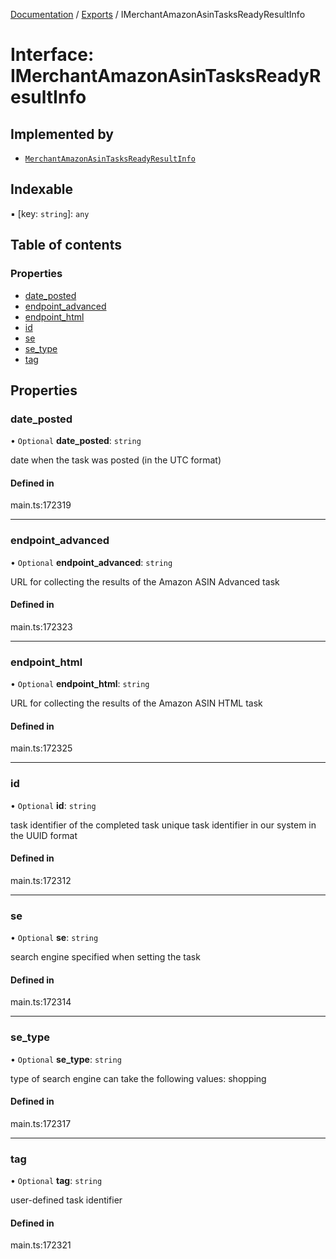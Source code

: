 [Documentation](../README.md) / [Exports](../modules.md) / IMerchantAmazonAsinTasksReadyResultInfo

# Interface: IMerchantAmazonAsinTasksReadyResultInfo

## Implemented by

- [`MerchantAmazonAsinTasksReadyResultInfo`](../classes/MerchantAmazonAsinTasksReadyResultInfo.md)

## Indexable

▪ [key: `string`]: `any`

## Table of contents

### Properties

- [date\_posted](IMerchantAmazonAsinTasksReadyResultInfo.md#date_posted)
- [endpoint\_advanced](IMerchantAmazonAsinTasksReadyResultInfo.md#endpoint_advanced)
- [endpoint\_html](IMerchantAmazonAsinTasksReadyResultInfo.md#endpoint_html)
- [id](IMerchantAmazonAsinTasksReadyResultInfo.md#id)
- [se](IMerchantAmazonAsinTasksReadyResultInfo.md#se)
- [se\_type](IMerchantAmazonAsinTasksReadyResultInfo.md#se_type)
- [tag](IMerchantAmazonAsinTasksReadyResultInfo.md#tag)

## Properties

### date\_posted

• `Optional` **date\_posted**: `string`

date when the task was posted (in the UTC format)

#### Defined in

main.ts:172319

___

### endpoint\_advanced

• `Optional` **endpoint\_advanced**: `string`

URL for collecting the results of the Amazon ASIN Advanced task

#### Defined in

main.ts:172323

___

### endpoint\_html

• `Optional` **endpoint\_html**: `string`

URL for collecting the results of the Amazon ASIN HTML task

#### Defined in

main.ts:172325

___

### id

• `Optional` **id**: `string`

task identifier of the completed task
unique task identifier in our system in the UUID format

#### Defined in

main.ts:172312

___

### se

• `Optional` **se**: `string`

search engine specified when setting the task

#### Defined in

main.ts:172314

___

### se\_type

• `Optional` **se\_type**: `string`

type of search engine
can take the following values: shopping

#### Defined in

main.ts:172317

___

### tag

• `Optional` **tag**: `string`

user-defined task identifier

#### Defined in

main.ts:172321
